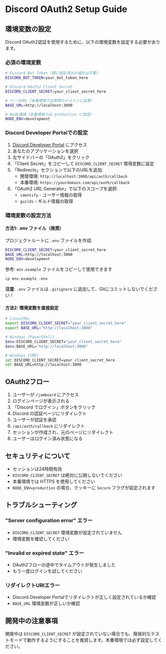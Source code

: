 # Discord OAuth2 Setup Guide

## 環境変数の設定

Discord OAuth2認証を使用するために、以下の環境変数を設定する必要があります。

### 必須の環境変数

```bash
# Discord Bot Token（既に設定済みの場合は不要）
DISCORD_BOT_TOKEN=your_bot_token_here

# Discord OAuth2 Client Secret
DISCORD_CLIENT_SECRET=your_client_secret_here

# ベースURL（本番環境では実際のドメインに変更）
BASE_URL=http://localhost:3000

# Node環境（本番環境では production に設定）
NODE_ENV=development
```

### Discord Developer Portalでの設定

1. [Discord Developer Portal](https://discord.com/developers/applications) にアクセス
2. あなたのアプリケーションを選択
3. 左サイドバーの「OAuth2」をクリック
4. 「Client Secret」をコピーして `DISCORD_CLIENT_SECRET` 環境変数に設定
5. 「Redirects」セクションで以下のURLを追加:
   - 開発環境: `http://localhost:3000/api/auth/callback`
   - 本番環境: `https://yourdomain.com/api/auth/callback`
6. 「OAuth2 URL Generator」で以下のスコープを選択:
   - `identify` - ユーザー情報の取得
   - `guilds` - ギルド情報の取得

### 環境変数の設定方法

#### 方法1: .env ファイル（推奨）

プロジェクトルートに `.env` ファイルを作成:

```bash
DISCORD_CLIENT_SECRET=your_client_secret_here
BASE_URL=http://localhost:3000
NODE_ENV=development
```

参考: `env.example` ファイルをコピーして使用できます
```bash
cp env.example .env
```

**注意**: `.env` ファイルは `.gitignore` に追加して、Gitにコミットしないでください！

#### 方法2: 環境変数を直接設定

```bash
# Linux/Mac
export DISCORD_CLIENT_SECRET="your_client_secret_here"
export BASE_URL="http://localhost:3000"

# Windows (PowerShell)
$env:DISCORD_CLIENT_SECRET="your_client_secret_here"
$env:BASE_URL="http://localhost:3000"

# Windows (CMD)
set DISCORD_CLIENT_SECRET=your_client_secret_here
set BASE_URL=http://localhost:3000
```

## OAuth2フロー

1. ユーザーが `/jamboard` にアクセス
2. ログインページが表示される
3. 「Discord でログイン」ボタンをクリック
4. Discord の認証ページにリダイレクト
5. ユーザーが認証を承認
6. `/api/auth/callback` にリダイレクト
7. セッションが作成され、元のページにリダイレクト
8. ユーザーはログイン済み状態になる

## セキュリティについて

- セッションは24時間有効
- `DISCORD_CLIENT_SECRET` は絶対に公開しないでください
- 本番環境では HTTPS を使用してください
- `NODE_ENV=production` の場合、クッキーに `Secure` フラグが設定されます

## トラブルシューティング

### "Server configuration error" エラー

- `DISCORD_CLIENT_SECRET` 環境変数が設定されていません
- 環境変数を確認してください

### "Invalid or expired state" エラー

- OAuth2フローの途中でタイムアウトが発生しました
- もう一度ログインを試してください

### リダイレクトURIエラー

- Discord Developer Portalでリダイレクトが正しく設定されているか確認
- `BASE_URL` 環境変数が正しいか確認

## 開発中の注意事項

開発中は `DISCORD_CLIENT_SECRET` が設定されていない場合でも、簡易的なテストモードで動作するようにすることを推奨します。本番環境では必ず設定してください。
